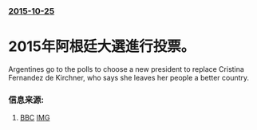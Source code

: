 ### [2015-10-25](/news/2015/10/25/index.md)

##### 
# 2015年阿根廷大選進行投票。 

Argentines go to the polls to choose a new president to replace Cristina Fernandez de Kirchner, who says she leaves her people a better country.


### 信息来源:

1. [BBC](http://www.bbc.co.uk/news/world-latin-america-34630101) [IMG](https://ichef.bbci.co.uk/news/1024/branded_news/39D2/production/_86320841_86319538.jpg)
